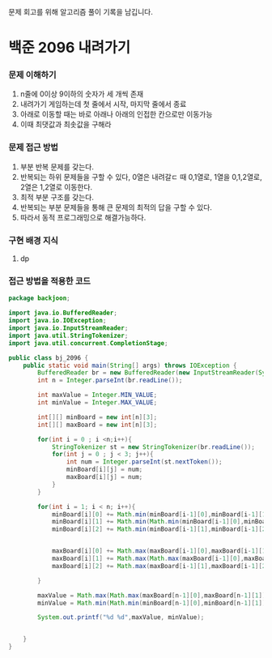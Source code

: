 문제 회고를 위해 알고리즘 풀이 기록을 남깁니다.

# 백준 2096 내려가기


### 문제 이해하기
1. n줄에 0이상 9이하의 숫자가 세 개씩 존재
2. 내려가기 게임하는데 첫 줄에서 시작, 마지막 줄에서 종료
3. 아래로 이동할 때는 바로 아래나 아래의 인접한 칸으로만 이동가능
4. 이때 최댓값과 최솟값을 구해라

### 문제 접근 방법
1. 부분 반복 문제를 갖는다.
2. 반복되는 하위 문제들을 구할 수 있다, 0열은 내려갈ㄷ 때 0,1열로, 1열을 0,1,2열로, 2열은 1,2열로 이동한다.
3. 최적 부분 구조를 갖는다.
4. 반복되는 부분 문제들을 통해 큰 문제의 최적의 답을 구할 수 있다.
5. 따라서 동적 프로그래밍으로 해결가능하다.

### 구현 배경 지식
1. dp

### 접근 방법을 적용한 코드
```java
package backjoon;

import java.io.BufferedReader;
import java.io.IOException;
import java.io.InputStreamReader;
import java.util.StringTokenizer;
import java.util.concurrent.CompletionStage;

public class bj_2096 {
    public static void main(String[] args) throws IOException {
        BufferedReader br = new BufferedReader(new InputStreamReader(System.in));
        int n = Integer.parseInt(br.readLine());

        int maxValue = Integer.MIN_VALUE;
        int minValue = Integer.MAX_VALUE;

        int[][] minBoard = new int[n][3];
        int[][] maxBoard = new int[n][3];

        for(int i = 0 ; i <n;i++){
            StringTokenizer st = new StringTokenizer(br.readLine());
            for(int j = 0 ; j < 3; j++){
                int num = Integer.parseInt(st.nextToken());
                minBoard[i][j] = num;
                maxBoard[i][j] = num;
            }
        }

        for(int i = 1; i < n; i++){
            minBoard[i][0] += Math.min(minBoard[i-1][0],minBoard[i-1][1]);
            minBoard[i][1] += Math.min(Math.min(minBoard[i-1][0],minBoard[i-1][1]),minBoard[i-1][2]);
            minBoard[i][2] += Math.min(minBoard[i-1][1],minBoard[i-1][2]);


            maxBoard[i][0] += Math.max(maxBoard[i-1][0],maxBoard[i-1][1]);
            maxBoard[i][1] += Math.max(Math.max(maxBoard[i-1][0],maxBoard[i-1][1]),maxBoard[i-1][2]);
            maxBoard[i][2] += Math.max(maxBoard[i-1][1],maxBoard[i-1][2]);

        }

        maxValue = Math.max(Math.max(maxBoard[n-1][0],maxBoard[n-1][1]),maxBoard[n-1][2]);
        minValue = Math.min(Math.min(minBoard[n-1][0],minBoard[n-1][1]),minBoard[n-1][2]);

        System.out.printf("%d %d",maxValue, minValue);


    }
}

```
